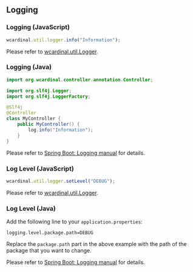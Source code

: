## Logging

### Logging (JavaScript)

```javascript
wcardinal.util.logger.info("Information");
```

Please refer to [wcardinal.util.Logger](../api/js/classes/util.logger.html).

### Logging (Java)

```java
import org.wcardinal.controller.annotation.Controller;

import org.slf4j.Logger;
import org.slf4j.LoggerFactory;

@Slf4j
@Controller
class MyController {
	public MyController() {
		log.info("Information");
	}
}
```

Please refer to [Spring Boot: Logging manual](https://docs.spring.io/spring-boot/docs/current/reference/html/boot-features-logging.html) for details.

### Log Level (JavaScript)

```javascript
wcardinal.util.logger.setLevel("DEBUG");
```

Please refer to [wcardinal.util.Logger](../api/js/classes/util.logger.html).

### Log Level (Java)

Add the following line to your `application.properties`:

```text
logging.level.package.path=DEBUG
```

Replace the `package.path` part in the above example with the path of the package that you want to change.

Please refer to [Spring Boot: Logging manual](https://docs.spring.io/spring-boot/docs/current/reference/html/boot-features-logging.html) for details.
